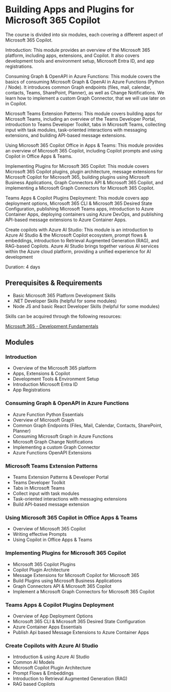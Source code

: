 # Building Apps and Plugins for Microsoft 365 Copilot

The course is divided into six modules, each covering a different aspect of Microsoft 365 Copilot. 

Introduction: This module provides an overview of the Microsoft 365 platform, including apps, extensions, and Copilot. It also covers development tools and environment setup, Microsoft Entra ID, and app registrations.

Consuming Graph & OpenAPI in Azure Functions: This module covers the basics of consuming Microsoft Graph & OpenAI in Azure Functions (Python / Node). It introduces common Graph endpoints (files, mail, calendar, contacts, Teams, SharePoint, Planner), as well as Change Notifications. We learn how to implement a custom Graph Connector, that we will use later on in Copilot. 

Microsoft Teams Extension Patterns: This module covers building apps for Microsoft Teams, including an overview of the Teams Developer Portal, introduction to Teams Developer Toolkit, tabs in Microsoft Teams, collecting input with task modules, task-oriented interactions with messaging extensions, and building API-based message extensions.

Using Microsoft 365 Copilot Office in Apps & Teams: This module provides an overview of Microsoft 365 Copilot, including Copilot prompts and using Copilot in Office Apps & Teams.

Implementing Plugins for Microsoft 365 Copilot: This module covers Microsoft 365 Copilot plugins, plugin architecture, message extensions for Microsoft Copilot for Microsoft 365, building plugins using Microsoft Business Applications, Graph Connectors API & Microsoft 365 Copilot, and implementing a Microsoft Graph Connectors for Microsoft 365 Copilot.

Teams Apps & Copilot Plugins Deployment: This module covers app deployment options, Microsoft 365 CLI & Microsoft 365 Desired State Configuration, publishing Microsoft Teams apps, introduction to Azure Container Apps, deploying containers using Azure DevOps, and publishing API-based message extensions to Azure Container Apps.

Create copilots with Azure AI Studio: This module is an introduction to Azure AI Studio & the Microsoft Copilot ecosystem, prompt flows & embeddings, introduction to Retrieval Augmented Generation (RAG), and RAG-based Copilots. Azure AI Studio brings together various AI services within the Azure cloud platform, providing a unified experience for AI development

Duration: 4 days

## Prerequisites & Requirements

- Basic Microsoft 365 Platform Development Skills
- .NET Developer Skills (helpful for some modules)
- Node JS and basic React Developer Skills (helpful for some modules)

Skills can be acquired through the following resources:

[Microsoft 365 - Development Fundamentals](http://<URL_TO_CLASS>)

## Modules

### Introduction

- Overview of the Microsoft 365 platform
- Apps, Extensions & Copilot
- Development Tools & Environment Setup
- Introduction Microsoft Entra ID
- App Registrations

### Consuming Graph & OpenAPI in Azure Functions

- Azure Function Python Essentials
- Overview of Microsoft Graph 
- Common Graph Endpoints (Files, Mail, Calendar, Contacts, SharePoint, Planner)
- Consuming Microsoft Graph in Azure Functions
- Microsoft Graph Change Notifications
- Implementing a custom Graph Connector
- Azure Functions OpenAPI Extensions

### Microsoft Teams Extension Patterns

- Teams Extension Patterns & Developer Portal
- Teams Developer Toolkit
- Tabs in Microsoft Teams
- Collect input with task modules
- Task-oriented interactions with messaging extensions
- Build API-based message extension

### Using Microsoft 365 Copilot in Office Apps & Teams

- Overview of Microsoft 365 Copilot 
- Writing effective Prompts
- Using Copilot in Office Apps & Teams

### Implementing Plugins for Microsoft 365 Copilot

- Microsoft 365 Copilot Plugins
- Copilot Plugin Architecture
- Message Extensions for Microsoft Copilot for Microsoft 365
- Build Plugins using Microsoft Business Applications
- Graph Connectors API & Microsoft 365 Copilot
- Implement a Microsoft Graph Connectors for Microsoft 365 Copilot

### Teams Apps & Copilot Plugins Deployment

- Overview of App Deployment Options
- Microsoft 365 CLI & Microsoft 365 Desired State Configuration
- Azure Container Apps Essentials
- Publish Api based Message Extensions to Azure Container Apps

### Create Copilots with Azure AI Studio

- Introduction & using Azure AI Studio
- Common AI Models
- Microsoft Copilot Plugin Architecture
- Prompt Flows & Embeddings
- Introduction to Retrieval Augmented Generation (RAG)
- RAG based Copilots
